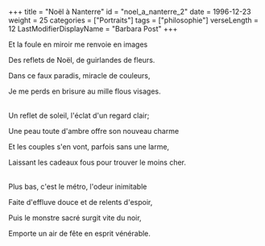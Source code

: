 +++
title = "Noël à Nanterre"
id = "noel_a_nanterre_2"
date = 1996-12-23
weight = 25
categories = ["Portraits"]
tags = ["philosophie"]
verseLength = 12
LastModifierDisplayName = "Barbara Post"
+++

Et la foule en miroir me renvoie en images

Des reflets de Noël, de guirlandes de fleurs.

Dans ce faux paradis, miracle de couleurs,

Je me perds en brisure au mille flous visages.

 \
Un reflet de soleil, l'éclat d'un regard clair;

Une peau toute d'ambre offre son nouveau charme

Et les couples s'en vont, parfois sans une larme,

Laissant les cadeaux fous pour trouver le moins cher.

 \
Plus bas, c'est le métro, l'odeur inimitable

Faite d'effluve douce et de relents d'espoir,

Puis le monstre sacré surgit vite du noir,

Emporte un air de fête en esprit vénérable.
